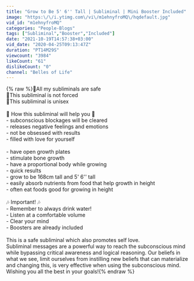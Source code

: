 ```yaml
---
title: "Grow to Be 5' 6'' Tall | Subliminal | Mini Booster Included"
image: "https:\/\/i.ytimg.com\/vi\/m1ehnyfroMQ\/hqdefault.jpg"
vid_id: "m1ehnyfroMQ"
categories: "People-Blogs"
tags: ["Subliminal","Booster","Included"]
date: "2021-10-19T14:57:38+03:00"
vid_date: "2020-04-25T09:13:47Z"
duration: "PT14M29S"
viewcount: "3984"
likeCount: "61"
dislikeCount: "0"
channel: "Belles of Life"
---
```

{% raw %}🎵All my subliminals are safe<br />🎵This subliminal is not forced<br />🎵This subliminal is unisex<br /><br />🎼 How this subliminal will help you 🎼<br />- subconscious blockages will be cleared<br />- releases negative feelings and emotions<br />- not be obsessed with results<br />- filled with love for yourself<br /><br />- have open growth plates<br />- stimulate bone growth<br />- have a proportional body while growing<br />- quick results <br />- grow to be 168cm tall and 5' 6'' tall <br />- easily absorb nutrients from food that help growth in height <br />- often eat foods good for growing in height<br /><br />🎶 Important! 🎶<br />- Remember to always drink water! <br />- Listen at a comfortable volume <br />- Clear your mind<br />- Boosters are already included<br /><br />This is a safe subliminal which also promotes self love. <br />Subliminal messages are a powerful way to reach the subconscious mind while bypassing critical awareness and logical reasoning. Our beliefs in what we see, limit ourselves from instilling new beliefs that can materialize and changing this, is very effective when using the subconscious mind. <br />Wishing you all the best in your goals!{% endraw %}
